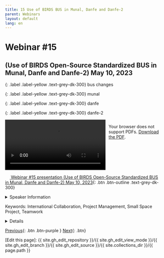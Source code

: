 ```yaml
---
title: 15 Use of BIRDS BUS in Munal, Danfe and Danfe-2
parent: Webinars
layout: default
lang: en
---
```


# Webinar #15
## (Use of BIRDS Open-Source Standardized BUS in Munal, Danfe and Danfe-2) May 10, 2023

{: .label .label-yellow .text-grey-dk-300}
bus changes

{: .label .label-yellow .text-grey-dk-300}
munal

{: .label .label-yellow .text-grey-dk-300}
danfe

{: .label .label-yellow .text-grey-dk-300}
danfe-2

<div style="display: flex; gap: 10px; align-items: flex-start;">
  <!-- Video Section -->
  <div style="flex: 2; max-width: 66%;">
    <video controls width="100%" height="auto">
      <source src="https://birds-project.com/open-source/video/birds_bus_opensource_webinar_15.mp4" type="video/mp4">
      Your browser does not support the video tag.
    </video>
  </div>

  <!-- Chat Section -->
  <div style="flex: 1; max-width: 33%;">
    <object 
      data="https://birds-project.com/open-source/pdf/BIRDS_BUS_Opensource_15_chat.pdf" 
      width="100%" 
      height="275px">
      <p>Your browser does not support PDFs. <a href="https://birds-project.com/open-source/pdf/BIRDS_BUS_Opensource_15_chat.pdf">Download the PDF</a>.</p>
    </object>
  </div>
</div>


<!-- Download Presentation -->
[<img src="https://raw.githubusercontent.com/FortAwesome/Font-Awesome/6.x/svgs/regular/circle-down.svg" width="15" height="15"> Webinar #15 presentation (Use of BIRDS Open-Source Standardized BUS in Munal, Danfe and Danfe-2) May 10, 2023](https://birds-project.com/open-source/pdf/BIRDS_BUS_OpensourceWebinar_15.pdf){: .btn .btn-outline .text-grey-dk-300}


<details markdown="block">
<summary>Speaker Information</summary>
**Abhas Maskey** in Antarikchya Pratisthan (from Nepal)  
**Trishna Shresthain** Antarikchya Pratisthan (from Nepal)
</details>

Keywords: International Collaboration, Project Management, Small Space Project, Teamwork

<details markdown="block">
<summary>Details</summary>
**Abhas Maskey** discussed an overview of all their projects at Antarikchya in his presentation titled **"Antarikchya's Projects and Use of BIRDS Open Source"**  
Antarikchya Pratisthan Nepal translates to Space Foundation, Nepal.  

**Trishna Shrestha** presented on **"Use of BIRDS OPen-Source Standardized BUS in Munal, Danfe and Danfe-2"** discussed the technical side and how they have leveraged the BIRDS Open Source
</details>

[Previous]({{site.url}}/resources/webinars/webinar-14/){: .btn .btn-purple }
[Next]({{site.url}}/resources/webinars/webinar-16/){: .btn}


[Edit this page]:  {{ site.gh_edit_repository }}/{{ site.gh_edit_view_mode }}/{{ site.gh_edit_branch }}/{{ site.gh_edit_source }}/{{ site.collections_dir }}/{{ page.path }}

